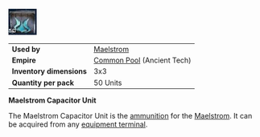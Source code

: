 ![](../images/Maelstrom_ammo.jpg "Maelstrom_ammo.JPG")

|                          |                                                             |
| ------------------------ | ----------------------------------------------------------- |
| **Used by**              | [Maelstrom](../weapons/Maelstrom.md)                        |
| **Empire**               | [Common Pool](../terminology/Common_Pool.md) (Ancient Tech) |
| **Inventory dimensions** | 3x3                                                         |
| **Quantity per pack**    | 50 Units                                                    |

**Maelstrom Capacitor Unit**

The Maelstrom Capacitor Unit is the [ammunition](Ammunition.md) for the
[Maelstrom](../weapons/Maelstrom.md). It can be acquired from any
[equipment terminal](Equipment_Terminal.md).

<!--[Category:Game Items](Category:Game_Items.md)-->

